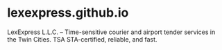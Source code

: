 # lexexpress.github.io
LexExpress L.L.C. – Time-sensitive courier and airport tender services in the Twin Cities. TSA STA-certified, reliable, and fast.
